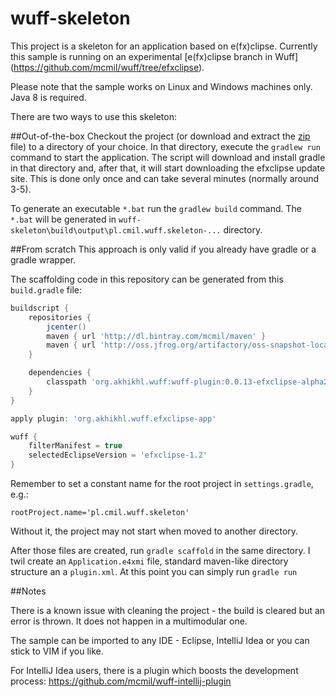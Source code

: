 # wuff-skeleton
This project is a skeleton for an application based on e(fx)clipse. Currently this sample is running on an experimental [e(fx)clipse branch in Wuff] (https://github.com/mcmil/wuff/tree/efxclipse). 

Please note that the sample works on  Linux and Windows machines only. Java 8 is required.

There are two ways to use this skeleton:

##Out-of-the-box
Checkout the project (or download and extract the [zip](https://github.com/mcmil/wuff-skeleton/archive/master.zip) file) to a directory of your choice. In that directory, execute the  `gradlew run` command to start the application. The script will download and install gradle in that directory and, after that, it will start downloading the efxclipse update site. This is done only once and can take several minutes (normally around 3-5). 

To generate an executable `*.bat` run the `gradlew build` command. The `*.bat` will be generated in `wuff-skeleton\build\output\pl.cmil.wuff.skeleton-...` directory.

##From scratch
This approach is only valid if you already have gradle or a gradle wrapper. 

The scaffolding code in this repository can be generated from this `build.gradle` file:

```gradle
buildscript {
    repositories {
		jcenter()
		maven { url 'http://dl.bintray.com/mcmil/maven' }
		maven { url 'http://oss.jfrog.org/artifactory/oss-snapshot-local' }
    }

    dependencies {
        classpath 'org.akhikhl.wuff:wuff-plugin:0.0.13-efxclipse-alpha2'
    }
}

apply plugin: 'org.akhikhl.wuff.efxclipse-app'

wuff {
    filterManifest = true
    selectedEclipseVersion = 'efxclipse-1.2'
}
```
Remember to set a constant name for the root project in `settings.gradle`, e.g.:
```
rootProject.name='pl.cmil.wuff.skeleton'
```
Without it, the project may not start when moved to another directory.

After those files are created, run  `gradle scaffold` in the same directory. I twil create an `Application.e4xmi` file, standard maven-like directory structure an a `plugin.xml`. At this point you can simply run `gradle run`

##Notes

There is a known issue with cleaning the project - the build is cleared but an error is thrown. It does not happen in a multimodular one. 

The sample can be imported to any IDE - Eclipse, IntelliJ Idea or you can stick to VIM if you like.

For IntelliJ Idea users, there is a plugin which boosts the development process: https://github.com/mcmil/wuff-intellij-plugin
